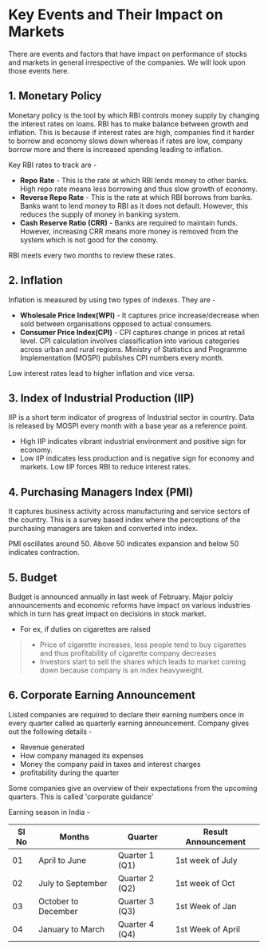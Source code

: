 # Key Events and Their Impact on Markets

There are events and factors that have impact on performance of stocks and markets in general irrespective of the companies. We will look upon those events here.

## 1. Monetary Policy

Monetary policy is the tool by which RBI controls money supply by changing the interest rates on loans. RBI has to make balance between growth and inflation. This is because if interest rates are high, companies find it harder to borrow and economy slows down whereas if rates are low, company borrow more and there is increased spending leading to inflation.

Key RBI rates to track are - 

* **Repo Rate** - This is the rate at which RBI lends money to other banks. High repo rate means less borrowing and thus slow growth of economy.
* **Reverse Repo Rate** - This is the rate at which RBI borrows from banks. Banks want to lend money to RBI as it does not default. However, this reduces the supply of money in banking system.
* **Cash Reserve Ratio (CRR)** - Banks are required to maintain funds. However, increasing CRR means more money is removed from the system which is not good for the conomy.

RBI meets every two months to review these rates.

## 2. Inflation

Inflation is measured by using two types of indexes. They are -

* **Wholesale Price Index(WPI)** - It captures price increase/decrease when sold between organisations opposed to actual consumers.
* **Consumer Price Index(CPI)** - CPI captures change in prices at retail level. CPI calculation involves classification into various categories across urban and rural regions. Ministry of Statistics and Programme Implementation (MOSPI) publishes CPI numbers every month.

Low interest rates lead to higher inflation and vice versa.

## 3. Index of Industrial Production (IIP)

IIP is a short term indicator of progress of Industrial sector in country. Data is released by MOSPI every month with a base year as a reference point.

* High IIP indicates vibrant industrial environment and positive sign for economy. 
* Low IIP indicates less production and is negative sign for economy and markets. Low IIP forces RBI to reduce interest rates.

## 4. Purchasing Managers Index (PMI)

It captures business activity across manufacturing and service sectors of the country. This is a survey based index where the perceptions of the purchasing managers are taken and converted into index.

PMI oscillates around 50. Above 50 indicates expansion and below 50 indicates contraction.

## 5. Budget

Budget is announced annually in last week of February. Major polciy announcements and economic reforms have impact on various industries which in turn has great impact on decisions in stock market.

* For ex, if duties on cigarettes are raised
>* Price of cigarette increases, less people tend to buy cigarettes and thus profitability of cigarette company decreases
>* Investors start to sell the shares which leads to market coming down because company is an index heavyweight.

## 6. Corporate Earning Announcement

Listed companies are required to declare their earning numbers once in every quarter called as quarterly earning announcement. Company gives out the following details - 

* Revenue generated
* How company managed its expenses
* Money the company paid in taxes and interest charges
* profitability during the quarter

Some companies give an overview of their expectations from the upcoming quarters. This is called 'corporate guidance'

Earning season in India - 


Sl No|	Months|	Quarter|	Result Announcement
---|---|---|---|
01|	April to June|	Quarter 1 (Q1)	|1st week of July
02|	July to September|	Quarter 2 (Q2)|	1st week of Oct
03|	October to December|	Quarter 3 (Q3)|	1st Week of Jan
04|	January to March	|Quarter 4 (Q4)	|1st Week of April

















